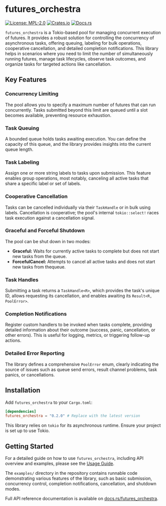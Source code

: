 # futures_orchestra

[![License: MPL-2.0](https://img.shields.io/badge/License-MPL%202.0-brightgreen.svg)](https://opensource.org/licenses/MPL-2.0)
[![Crates.io](https://img.shields.io/crates/v/futures_orchestra.svg)](https://crates.io/crates/futures_orchestra)
[![Docs.rs](https://docs.rs/futures_orchestra/badge.svg)](https://docs.rs/futures_orchestra)

`futures_orchestra` is a Tokio-based pool for managing concurrent execution of futures. It provides a robust solution for controlling the concurrency of asynchronous tasks, offering queuing, labeling for bulk operations, cooperative cancellation, and detailed completion notifications. This library helps in scenarios where you need to limit the number of simultaneously running futures, manage task lifecycles, observe task outcomes, and organize tasks for targeted actions like cancellation.

## Key Features

### Concurrency Limiting
The pool allows you to specify a maximum number of futures that can run concurrently. Tasks submitted beyond this limit are queued until a slot becomes available, preventing resource exhaustion.

### Task Queuing
A bounded queue holds tasks awaiting execution. You can define the capacity of this queue, and the library provides insights into the current queue length.

### Task Labeling
Assign one or more string labels to tasks upon submission. This feature enables group operations, most notably, canceling all active tasks that share a specific label or set of labels.

### Cooperative Cancellation
Tasks can be cancelled individually via their `TaskHandle` or in bulk using labels. Cancellation is cooperative; the pool's internal `tokio::select!` races task execution against a cancellation signal.

### Graceful and Forceful Shutdown
The pool can be shut down in two modes:
*   **Graceful:** Waits for currently active tasks to complete but does not start new tasks from the queue.
*   **ForcefulCancel:** Attempts to cancel all active tasks and does not start new tasks from thequeue.

### Task Handles
Submitting a task returns a `TaskHandle<R>`, which provides the task's unique ID, allows requesting its cancellation, and enables awaiting its `Result<R, PoolError>`.

### Completion Notifications
Register custom handlers to be invoked when tasks complete, providing detailed information about their outcome (success, panic, cancellation, or other errors). This is useful for logging, metrics, or triggering follow-up actions.

### Detailed Error Reporting
The library defines a comprehensive `PoolError` enum, clearly indicating the source of issues such as queue send errors, result channel problems, task panics, or cancellations.

## Installation

Add `futures_orchestra` to your `Cargo.toml`:

```toml
[dependencies]
futures_orchestra = "0.2.0" # Replace with the latest version
```

This library relies on `tokio` for its asynchronous runtime. Ensure your project is set up to use Tokio.

## Getting Started

For a detailed guide on how to use `futures_orchestra`, including API overview and examples, please see the [Usage Guide](README.USAGE.md).

The `examples/` directory in the repository contains runnable code demonstrating various features of the library, such as basic submission, concurrency control, completion notifications, cancellation, and shutdown modes.

Full API reference documentation is available on [docs.rs/futures_orchestra](https://docs.rs/futures_orchestra/latest/futures_orchestra/).
